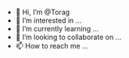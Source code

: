 - 👋 Hi, I’m @Torag
- 👀 I’m interested in ...
- 🌱 I’m currently learning ...
- 💞️ I’m looking to collaborate on ...
- 📫 How to reach me ...

<!---
Torag/Torag is a ✨ special ✨ repository because its `README.md` (this file) appears on your GitHub profile.
You can click the Preview link to take a look at your changes.
--->
